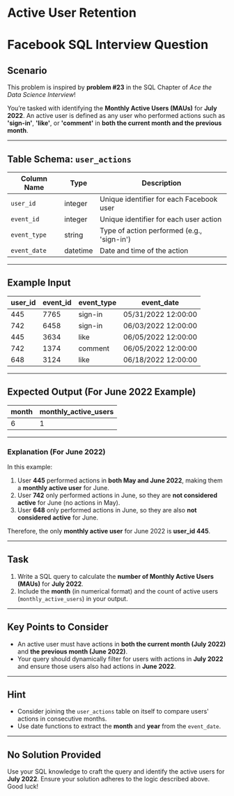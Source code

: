 # Active User Retention
# Facebook SQL Interview Question

## Scenario
This problem is inspired by **problem #23** in the SQL Chapter of *Ace the Data Science Interview*!

You’re tasked with identifying the **Monthly Active Users (MAUs)** for **July 2022**. An active user is defined as any user who performed actions such as **'sign-in'**, **'like'**, or **'comment'** in **both the current month and the previous month**.

---

## Table Schema: `user_actions`

| Column Name  | Type     | Description                                   |
|--------------|----------|-----------------------------------------------|
| `user_id`    | integer  | Unique identifier for each Facebook user      |
| `event_id`   | integer  | Unique identifier for each user action        |
| `event_type` | string   | Type of action performed (e.g., 'sign-in')    |
| `event_date` | datetime | Date and time of the action                   |

---

## Example Input

| user_id | event_id | event_type | event_date          |
|---------|----------|------------|---------------------|
| 445     | 7765     | sign-in    | 05/31/2022 12:00:00 |
| 742     | 6458     | sign-in    | 06/03/2022 12:00:00 |
| 445     | 3634     | like       | 06/05/2022 12:00:00 |
| 742     | 1374     | comment    | 06/05/2022 12:00:00 |
| 648     | 3124     | like       | 06/18/2022 12:00:00 |

---

## Expected Output (For June 2022 Example)

| month | monthly_active_users |
|-------|-----------------------|
| 6     | 1                     |

---

### Explanation (For June 2022)
In this example:
1. User **445** performed actions in **both May and June 2022**, making them a **monthly active user** for June.
2. User **742** only performed actions in June, so they are **not considered active** for June (no actions in May).
3. User **648** only performed actions in June, so they are also **not considered active** for June.

Therefore, the only **monthly active user** for June 2022 is **user_id 445**.

---

## Task
1. Write a SQL query to calculate the **number of Monthly Active Users (MAUs)** for **July 2022**.
2. Include the **month** (in numerical format) and the count of active users (`monthly_active_users`) in your output.

---

## Key Points to Consider
- An active user must have actions in **both the current month (July 2022)** and **the previous month (June 2022)**.
- Your query should dynamically filter for users with actions in **July 2022** and ensure those users also had actions in **June 2022**.

---

## Hint
- Consider joining the `user_actions` table on itself to compare users' actions in consecutive months.
- Use date functions to extract the **month** and **year** from the `event_date`.

---

## No Solution Provided
Use your SQL knowledge to craft the query and identify the active users for **July 2022**. Ensure your solution adheres to the logic described above. Good luck!
